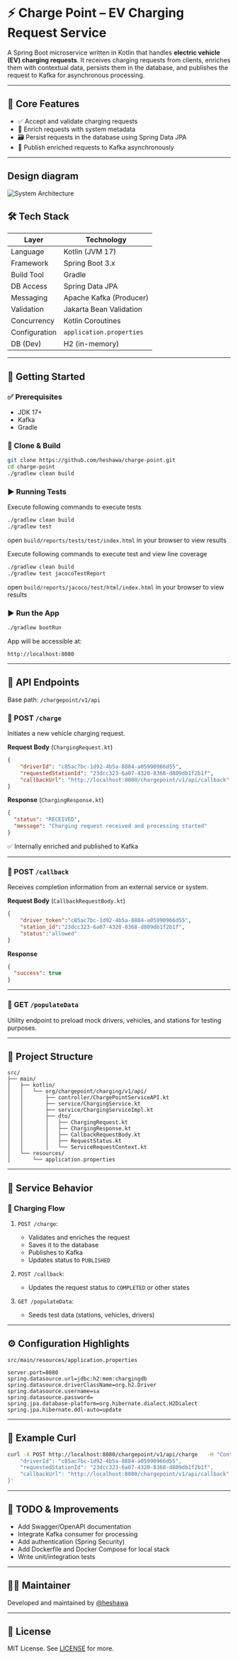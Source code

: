 # ⚡ Charge Point – EV Charging Request Service

A Spring Boot microservice written in Kotlin that handles **electric vehicle (EV) charging requests**. It receives charging requests from clients, enriches them with contextual data, persists them in the database, and publishes the request to Kafka for asynchronous processing.

---

## 📌 Core Features

- ✅ Accept and validate charging requests  
- 🧠 Enrich requests with system metadata  
- 🗃️ Persist requests in the database using Spring Data JPA  
- 🚀 Publish enriched requests to Kafka asynchronously  

---

## Design diagram
![System Architecture](charge-point-high-level-diagram.jpg)

## 🛠️ Tech Stack

| Layer         | Technology                    |
|--------------|-------------------------------|
| Language      | Kotlin (JVM 17)               |
| Framework     | Spring Boot 3.x               |
| Build Tool    | Gradle                        |
| DB Access     | Spring Data JPA               |
| Messaging     | Apache Kafka (Producer)       |
| Validation    | Jakarta Bean Validation       |
| Concurrency   | Kotlin Coroutines             |
| Configuration | `application.properties`      |
| DB (Dev)      | H2 (in-memory)                |

---

## 🚀 Getting Started

### ✅ Prerequisites

- JDK 17+
- Kafka
- Gradle

### 🧪 Clone & Build

```bash
git clone https://github.com/heshawa/charge-point.git
cd charge-point
./gradlew clean build
```

### ▶️ Running Tests

Execute following commands to execute tests
```bash
./gradlew clean build
./gradlew test
```

open `build/reports/tests/test/index.html` in your browser to view results

Execute following commands to execute test and view line coverage

```bash
./gradlew clean build
./gradlew test jacocoTestReport
```

open `build/reports/jacoco/test/html/index.html` in your browser to view results


### ▶️ Run the App

```bash
./gradlew bootRun
```

App will be accessible at:  
```
http://localhost:8080
```

---

## 🔗 API Endpoints

Base path: `/chargepoint/v1/api`

### 🔋 POST `/charge`

Initiates a new vehicle charging request.

**Request Body** (`ChargingRequest.kt`)
```json
{
    "driverId": "c85ac7bc-1d92-4b5a-8884-a05990966d55",
    "requestedStationId": "23dcc323-6a07-4320-8368-d809db1f2b1f",
    "callbackUrl": "http://localhost:8080/chargepoint/v1/api/callback"
}
```

**Response** (`ChargingResponse.kt`)
```json
{
  "status": "RECEIVED",
  "message": "Charging request received and processing started"
}
```

✅ Internally enriched and published to Kafka

---

### 🔁 POST `/callback`

Receives completion information from an external service or system.

**Request Body** (`CallbackRequestBody.kt`)
```json
{
    "driver_token":"c85ac7bc-1d92-4b5a-8884-a05990966d55",
    "station_id":"23dcc323-6a07-4320-8368-d809db1f2b1f",
    "status":"allowed"
}
```

**Response**
```json
{
  "success": true
}
```

---

### 🧪 GET `/populateData`

Utility endpoint to preload mock drivers, vehicles, and stations for testing purposes.

---

## 📁 Project Structure

```
src/
├── main/
│   ├── kotlin/
│   │   └── org/chargepoint/charging/v1/api/
│   │       ├── controller/ChargePointServiceAPI.kt
│   │       ├── service/ChargingService.kt
│   │       ├── service/ChargingServiceImpl.kt
│   │       ├── dto/
│   │       │   ├── ChargingRequest.kt
│   │       │   ├── ChargingResponse.kt
│   │       │   ├── CallbackRequestBody.kt
│   │       │   ├── RequestStatus.kt
│   │       │   └── ServiceRequestContext.kt
│   └── resources/
│       └── application.properties
```

---

## 🧠 Service Behavior

### 🔄 Charging Flow

1. `POST /charge`:  
   - Validates and enriches the request  
   - Saves it to the database  
   - Publishes to Kafka  
   - Updates status to `PUBLISHED`

2. `POST /callback`:  
   - Updates the request status to `COMPLETED` or other states

3. `GET /populateData`:  
   - Seeds test data (stations, vehicles, drivers)

---

## ⚙️ Configuration Highlights

`src/main/resources/application.properties`
```properties
server.port=8080
spring.datasource.url=jdbc:h2:mem:chargingdb
spring.datasource.driverClassName=org.h2.Driver
spring.datasource.username=sa
spring.datasource.password=
spring.jpa.database-platform=org.hibernate.dialect.H2Dialect
spring.jpa.hibernate.ddl-auto=update
```

---

## 🧪 Example Curl

```bash
curl -X POST http://localhost:8080/chargepoint/v1/api/charge   -H "Content-Type: application/json"   -d '{
    "driverId": "c85ac7bc-1d92-4b5a-8884-a05990966d55",
    "requestedStationId": "23dcc323-6a07-4320-8368-d809db1f2b1f",
    "callbackUrl": "http://localhost:8080/chargepoint/v1/api/callback"
}'
```

---

## 🔐 TODO & Improvements

- Add Swagger/OpenAPI documentation
- Integrate Kafka consumer for processing
- Add authentication (Spring Security)
- Add Dockerfile and Docker Compose for local stack
- Write unit/integration tests

---

## 👨‍💻 Maintainer

Developed and maintained by [@heshawa](https://github.com/heshawa)

---

## 📄 License

MIT License. See [LICENSE](./LICENSE) for more.
